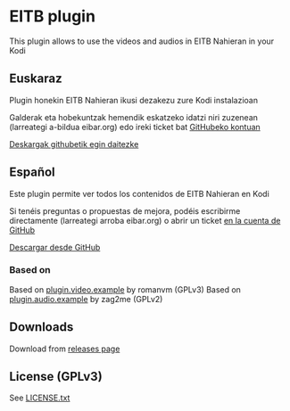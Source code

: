 # EITB plugin

This plugin allows to use the videos and audios in EITB Nahieran in your Kodi

## Euskaraz

Plugin honekin EITB Nahieran ikusi dezakezu zure Kodi instalazioan

Galderak eta hobekuntzak hemendik eskatzeko idatzi niri zuzenean
(larreategi a-bildua eibar.org) edo ireki ticket bat [GitHubeko kontuan](https://github.com/erral/plugin.video.eitb/issues)

[Deskargak githubetik egin daitezke](https://github.com/erral/plugin.video.eitb/releases)

## Español

Este plugin permite ver todos los contenidos de EITB Nahieran en Kodi

Si tenéis preguntas o propuestas de mejora, podéis escribirme directamente
(larreategi arroba eibar.org) o abrir un ticket [en la cuenta de GitHub](https://github.com/erral/plugin.video.eitb/issues)

[Descargar desde GitHub](https://github.com/erral/plugin.video.eitb/releases)

### Based on

Based on [plugin.video.example](https://github.com/romanvm/plugin.video.example/) by romanvm (GPLv3)
Based on [plugin.audio.example](https://github.com/zag2me/plugin.audio.example) by zag2me (GPLv2)

## Downloads

Download from [releases page](https://github.com/erral/plugin.video.eitb/releases)

## License (GPLv3)

See [LICENSE.txt](LICENSE.txt)
